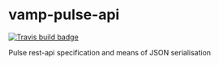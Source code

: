 # vamp-pulse-api
[![Travis build badge](https://travis-ci.org/magneticio/vamp-pulse-api.svg?branch=master)](https://travis-ci.org/magneticio/vamp-pulse-api)

Pulse rest-api specification and means of JSON serialisation
